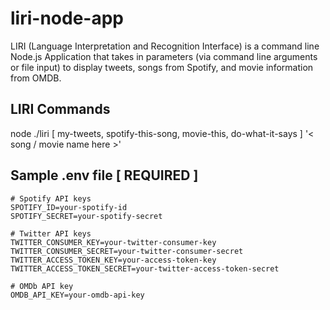 # liri-node-app
LIRI (Language Interpretation and Recognition Interface) is a command line Node.js Application that takes in parameters (via command line arguments or file input) to display tweets, songs from Spotify, and movie information from OMDB.
## LIRI Commands
node ./liri [ my-tweets, spotify-this-song, movie-this, do-what-it-says ] '< song / movie name here >'
## Sample .env file [ REQUIRED ]
```
# Spotify API keys
SPOTIFY_ID=your-spotify-id
SPOTIFY_SECRET=your-spotify-secret

# Twitter API keys
TWITTER_CONSUMER_KEY=your-twitter-consumer-key
TWITTER_CONSUMER_SECRET=your-twitter-consumer-secret
TWITTER_ACCESS_TOKEN_KEY=your-access-token-key
TWITTER_ACCESS_TOKEN_SECRET=your-twitter-access-token-secret

# OMDb API key
OMDB_API_KEY=your-omdb-api-key
```